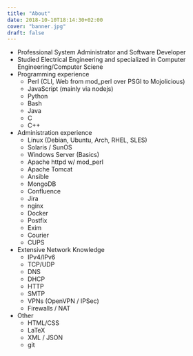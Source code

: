 ```yaml
---
title: "About"
date: 2018-10-10T18:14:30+02:00
cover: "banner.jpg"
draft: false
---
```


* Professional System Administrator and Software Developer
* Studied Electrical Engineering and specialized in Computer
  Engineering/Computer Sciene
* Programming experience
  * Perl (CLI, Web from mod\_perl over PSGI to Mojolicious)
  * JavaScript (mainly via nodejs)
  * Python
  * Bash
  * Java
  * C
  * C++
* Administration experience
  * Linux (Debian, Ubuntu, Arch, RHEL, SLES)
  * Solaris / SunOS
  * Windows Server (Basics)
  * Apache httpd w/ mod\_perl
  * Apache Tomcat
  * Ansible
  * MongoDB
  * Confluence
  * Jira
  * nginx
  * Docker
  * Postfix
  * Exim
  * Courier
  * CUPS
* Extensive Network Knowledge
  * IPv4/IPv6
  * TCP/UDP
  * DNS
  * DHCP
  * HTTP
  * SMTP
  * VPNs (OpenVPN / IPSec)
  * Firewalls / NAT
* Other
  * HTML/CSS
  * LaTeX
  * XML / JSON
  * git
